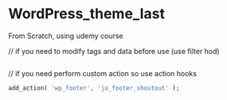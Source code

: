 # WordPress_theme_last
From Scratch, using udemy course


// if you need to modify tags and data before use (use filter hod)
```php add_filter( 'the_title', 'ju_title' );
```
// if you need perform custom action so use  action hooks
```php
add_action( 'wp_footer', 'ju_footer_shoutout' );
```
